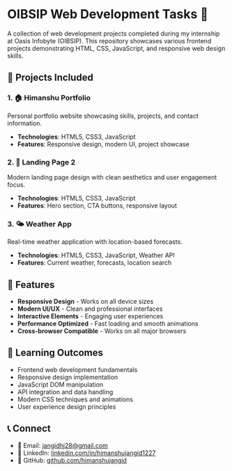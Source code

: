 # OIBSIP Web Development Tasks 🚀

A collection of web development projects completed during my internship at Oasis Infobyte (OIBSIP). This repository showcases various frontend projects demonstrating HTML, CSS, JavaScript, and responsive web design skills.

## 📁 Projects Included

### 1. 🏠 **Himanshu Portfolio**
Personal portfolio website showcasing skills, projects, and contact information.
- **Technologies**: HTML5, CSS3, JavaScript
- **Features**: Responsive design, modern UI, project showcase

### 2. 🎯 **Landing Page 2**
Modern landing page design with clean aesthetics and user engagement focus.
- **Technologies**: HTML5, CSS3, JavaScript
- **Features**: Hero section, CTA buttons, responsive layout

### 3. 🌤️ **Weather App**
Real-time weather application with location-based forecasts.
- **Technologies**: HTML5, CSS3, JavaScript, Weather API
- **Features**: Current weather, forecasts, location search


## 📱 Features
- **Responsive Design** - Works on all device sizes
- **Modern UI/UX** - Clean and professional interfaces
- **Interactive Elements** - Engaging user experiences
- **Performance Optimized** - Fast loading and smooth animations
- **Cross-browser Compatible** - Works on all major browsers

## 🎯 Learning Outcomes
- Frontend web development fundamentals
- Responsive design implementation
- JavaScript DOM manipulation
- API integration and data handling
- Modern CSS techniques and animations
- User experience design principles

## 📞 Connect
- 📧 Email: jangidhj28@gmail.com
- 💼 LinkedIn: [linkedin.com/in/himanshujangid1227](https://linkedin.com/in/himanshujangid1227)
- 🐙 GitHub: [github.com/himanshujangid](https://github.com/himanshujangid)

